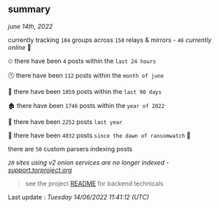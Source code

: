 
## summary
_june 14th, 2022_

currently tracking `104` groups across `150` relays & mirrors - _`46` currently online_ 📡

⏲ there have been `4` posts within the `last 24 hours`

🕓 there have been `112` posts within the `month of june`

📅 there have been `1059` posts within the `last 90 days`

🏚 there have been `1746` posts within the `year of 2022`

🚀 there have been `2252` posts `last year`

🦕 there have been `4032` posts `since the dawn of ransomwatch` 🐣

there are `50` custom parsers indexing posts

_`20` sites using v2 onion services are no longer indexed - [support.torproject.org](https://support.torproject.org/onionservices/v2-deprecation/)_

> see the project [README](https://github.com/jmousqueton/ransomwatch#readme) for backend technicals



Last update : _Tuesday 14/06/2022 11:41:12 (UTC)_

